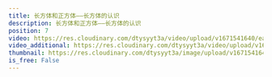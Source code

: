 ```yaml
---
title: 长方体和正方体——长方体的认识
description: 长方体和正方体——长方体的认识
position: 7
video: https://res.cloudinary.com/dtysyyt3a/video/upload/v1671541640/easymath/5年级下/03单元长方体和正方体/qdpnyaognfwp3pjvq7xa.mp4
video_additional: https://res.cloudinary.com/dtysyyt3a/video/upload/v1671541719/easymath/5年级下/03单元长方体和正方体/每课一题的解答视频/boh4axoob2txfvcygg4q.mp4
thumbnail: https://res.cloudinary.com/dtysyyt3a/image/upload/v1671541642/easymath/5年级下/03单元长方体和正方体/hkpnt7tsdvy6uomgvb47.png
is_free: False
---
```

